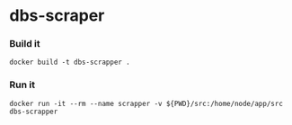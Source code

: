 # dbs-scraper

### Build it
`docker build -t dbs-scrapper .`

### Run it
`docker run -it --rm --name scrapper -v ${PWD}/src:/home/node/app/src dbs-scrapper`